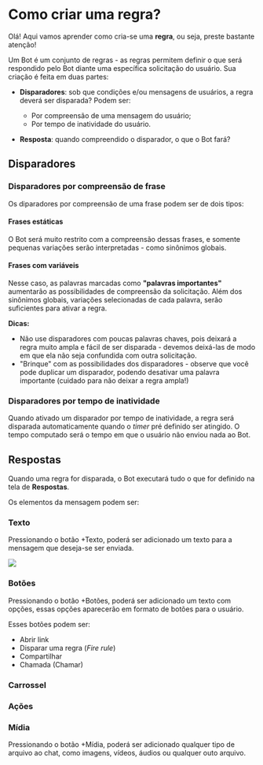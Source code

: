 # Como criar uma regra?

Olá! Aqui vamos aprender como cria-se uma **regra**, ou seja, preste bastante atenção!

Um Bot é um conjunto de regras - as regras permitem definir o que será respondido pelo Bot diante uma específica solicitação do usuário. Sua criação é feita em duas partes:

- **Disparadores**: sob que condições e/ou mensagens de usuários, a regra deverá ser disparada? Podem ser:

	- Por compreensão de uma mensagem do usuário;
	- Por tempo de inatividade do usuário.

- **Resposta**: quando compreendido o disparador, o que o Bot fará?

## Disparadores

### Disparadores por compreensão de frase

Os diparadores por compreensão de uma frase podem ser de dois tipos:

#### Frases estáticas

O Bot será muito restrito com a compreensão dessas frases, e somente pequenas variações serão interpretadas - como sinônimos globais.

#### Frases com variáveis

Nesse caso, as palavras marcadas como **"palavras importantes"** aumentarão as possibilidades de compreensão da solicitação. Além dos sinônimos globais, variações selecionadas de cada palavra, serão suficientes para ativar a regra.

**Dicas:**

- Não use disparadores com poucas palavras chaves, pois deixará a regra muito ampla e fácil de ser disparada - devemos deixá-las de modo em que ela não seja confundida com outra solicitação.
- "Brinque" com as possibilidades dos disparadores - observe que você pode duplicar um disparador, podendo desativar uma palavra importante (cuidado para não deixar a regra ampla!)

### Disparadores por tempo de inatividade

Quando ativado um disparador por tempo de inatividade, a regra será disparada automaticamente quando o *timer* pré definido ser atingido. O tempo computado será o tempo em que o usuário não enviou nada ao Bot.

## Respostas

 Quando uma regra for disparada, o Bot executará tudo o que for definido na tela de **Respostas**.

Os elementos da mensagem podem ser:

### Texto
Pressionando o botão +Texto, poderá ser adicionado um texto para a mensagem que deseja-se ser enviada.

[![](http://img.youtube.com/vi/_a3CSq0jIOo/0.jpg)](http://www.youtube.com/watch?v=_a3CSq0jIOo "")

###  Botões
Pressionando o botão +Botões, poderá ser adicionado um texto com opções, essas opções aparecerão em formato de botões para o usuário.

Esses botões podem ser:

- Abrir link
- Disparar uma regra (*Fire rule*)
- Compartilhar
- Chamada (Chamar)

### Carrossel

### Ações

### Mídia
Pressionando o botão +Mídia, poderá ser adicionado qualquer tipo de arquivo ao chat, como imagens, vídeos, áudios ou qualquer outo arquivo. 


<!--stackedit_data:
eyJoaXN0b3J5IjpbMTU2MjgzNjYyMiwxMzM2ODMwNDE3LC0yMT
Q0NTMwMzg1LDE1NDU1MjU3MzQsMTU5NTg5NzEwNiwxNDQ3NTQ2
MDkyLDEyODMzMjk0NTVdfQ==
-->
<!--stackedit_data:
eyJoaXN0b3J5IjpbNTkyNzU5NTAxXX0=
-->
